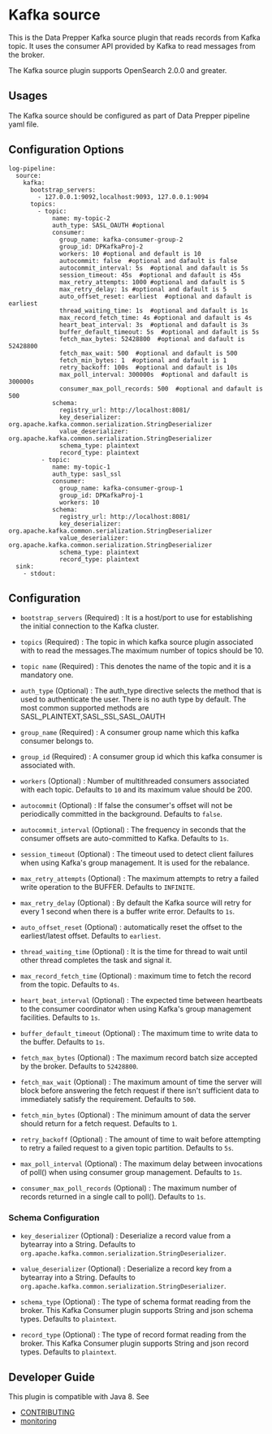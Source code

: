 # Kafka source

This is the Data Prepper Kafka source plugin that reads records from Kafka topic. It uses the consumer API provided by Kafka to read messages from the broker.

The Kafka source plugin supports OpenSearch 2.0.0 and greater.

## Usages

The Kafka source should be configured as part of Data Prepper pipeline yaml file.

## Configuration Options

```
log-pipeline:
  source:
    kafka:
      bootstrap_servers:
        - 127.0.0.1:9092,localhost:9093, 127.0.0.1:9094
      topics:
        - topic:
            name: my-topic-2
            auth_type: SASL_OAUTH #optional
            consumer:
              group_name: kafka-consumer-group-2
              group_id: DPKafkaProj-2
              workers: 10 #optional and default is 10
              autocommit: false  #optional and dafault is false
              autocommit_interval: 5s  #optional and dafault is 5s
              session_timeout: 45s  #optional and dafault is 45s
              max_retry_attempts: 1000 #optional and dafault is 5
              max_retry_delay: 1s #optional and dafault is 5
              auto_offset_reset: earliest  #optional and dafault is earliest
              thread_waiting_time: 1s  #optional and dafault is 1s
              max_record_fetch_time: 4s #optional and dafault is 4s
              heart_beat_interval: 3s  #optional and dafault is 3s
              buffer_default_timeout: 5s  #optional and dafault is 5s
              fetch_max_bytes: 52428800  #optional and dafault is 52428800
              fetch_max_wait: 500  #optional and dafault is 500
              fetch_min_bytes: 1  #optional and dafault is 1
              retry_backoff: 100s  #optional and dafault is 10s
              max_poll_interval: 300000s  #optional and dafault is 300000s
              consumer_max_poll_records: 500  #optional and dafault is 500
            schema:
              registry_url: http://localhost:8081/
              key_deserializer: org.apache.kafka.common.serialization.StringDeserializer
              value_deserializer: org.apache.kafka.common.serialization.StringDeserializer
              schema_type: plaintext
              record_type: plaintext 
         - topic:
            name: my-topic-1
            auth_type: sasl_ssl
            consumer:
              group_name: kafka-consumer-group-1
              group_id: DPKafkaProj-1
              workers: 10
            schema:
              registry_url: http://localhost:8081/
              key_deserializer: org.apache.kafka.common.serialization.StringDeserializer
              value_deserializer: org.apache.kafka.common.serialization.StringDeserializer
              schema_type: plaintext
              record_type: plaintext
  sink:
    - stdout:
```

## Configuration

- `bootstrap_servers` (Required) : It is a host/port to use for establishing the initial connection to the Kafka cluster.

- `topics` (Required) : The topic in which kafka source plugin associated with to read the messages.The maximum number of topics should be 10.

- `topic name` (Required) : This denotes the name of the topic and it is a mandatory one.

- `auth_type` (Optional) : The auth_type directive selects the method that is used to authenticate the user. There is no auth type by default. The most common supported methods are SASL_PLAINTEXT,SASL_SSL,SASL_OAUTH

- `group_name`  (Required) : A consumer group name which this kafka consumer belongs to. 

- `group_id` (Required) : A consumer group id which this kafka consumer is associated with. 

- `workers` (Optional) : Number of multithreaded consumers associated with each topic. Defaults to `10` and its maximum value should be 200.

- `autocommit` (Optional) : If false the consumer's offset will not be periodically committed in the background. Defaults to `false`.

- `autocommit_interval` (Optional) : The frequency in seconds that the consumer offsets are auto-committed to Kafka. Defaults to `1s`.

- `session_timeout` (Optional) : The timeout used to detect client failures when using Kafka's group management. It is used for the rebalance.

- `max_retry_attempts` (Optional) : The maximum attempts to retry a failed write operation to the BUFFER. Defaults to `INFINITE`.

- `max_retry_delay` (Optional) : By default the Kafka source will retry for every 1 second when there is a buffer write error. Defaults to `1s`. 

- `auto_offset_reset` (Optional) : automatically reset the offset to the earliest/latest offset. Defaults to `earliest`.

- `thread_waiting_time` (Optional) : It is the time for thread to wait until other thread completes the task and signal it.

- `max_record_fetch_time` (Optional) : maximum time to fetch the record from the topic.
Defaults to `4s`.

- `heart_beat_interval` (Optional) : The expected time between heartbeats to the consumer coordinator when using Kafka's group management facilities. Defaults to `1s`.

- `buffer_default_timeout` (Optional) :  The maximum time to write data to the buffer. Defaults to `1s`.

- `fetch_max_bytes` (Optional) : The maximum record batch size accepted by the broker. 
Defaults to `52428800`.

- `fetch_max_wait` (Optional) : The maximum amount of time the server will block before answering the fetch request if there isn't sufficient data to immediately satisfy the requirement. Defaults to `500`.

- `fetch_min_bytes` (Optional) : The minimum amount of data the server should return for a fetch request. Defaults to `1`.

- `retry_backoff` (Optional) : The amount of time to wait before attempting to retry a failed request to a given topic partition.  Defaults to `5s`.

- `max_poll_interval` (Optional) : The maximum delay between invocations of poll() when using consumer group management. Defaults to `1s`.

- `consumer_max_poll_records` (Optional) : The maximum number of records returned in a single call to poll(). Defaults to `1s`.

### <a name="schema_configuration">Schema Configuration</a>

- `key_deserializer` (Optional) : Deserialize a record value from a bytearray into a String. Defaults to `org.apache.kafka.common.serialization.StringDeserializer`.

- `value_deserializer` (Optional) : Deserialize a record key from a bytearray into a String. Defaults to `org.apache.kafka.common.serialization.StringDeserializer`.

- `schema_type` (Optional) : The type of schema format reading from the broker. This Kafka Consumer plugin supports String and json schema types. Defaults to `plaintext`.

- `record_type` (Optional) : The type of record format reading from the broker. This Kafka Consumer plugin supports String and json record types. Defaults to `plaintext`.

## Developer Guide

This plugin is compatible with Java 8. See

- [CONTRIBUTING](https://github.com/opensearch-project/data-prepper/blob/main/CONTRIBUTING.md) 
- [monitoring](https://github.com/opensearch-project/data-prepper/blob/main/docs/monitoring.md)
